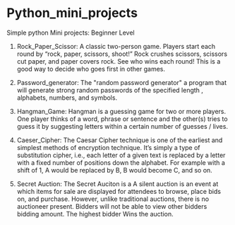 # Python_mini_projects
Simple python Mini projects: Beginner Level
1) Rock_Paper_Scissor: A classic two-person game. Players start each round by “rock, paper, scissors, shoot!” Rock crushes scissors, scissors cut paper, and paper covers rock. See who wins each round! This is a good way to decide who goes first in other games.

2) Password_generator:  The "random password generator" a program that will generate strong random passwords of the specified length , alphabets, numbers, and symbols.

3) Hangman_Game: Hangman is a guessing game for two or more players. One player thinks of a word, phrase or sentence and the other(s) tries to guess it by suggesting letters within a certain number of guesses / lives.

4) Caeser_Cipher: The Caesar Cipher technique is one of the earliest and simplest methods of encryption technique. It’s simply a type of substitution cipher, i.e., each letter of a given text is replaced by a letter with a fixed number of positions down the alphabet. For example with a shift of 1, A would be replaced by B, B would become C, and so on.
5) Secret Auction: The Secret Auciton is a A silent auction is an event at which items for sale are displayed for attendees to browse, place bids on, and purchase. However, unlike traditional auctions, there is no auctioneer present. Bidders will not be able to view other bidders bidding amount. The highest bidder Wins the auction.

